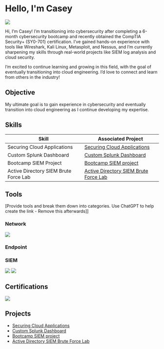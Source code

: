# Hello, I'm Casey
<a href="https://linkedin.com/in/casey-cen-93034b115"><img src="https://img.shields.io/badge/-LinkedIn-0072b1?&style=for-the-badge&logo=linkedin&logoColor=white" /></a>


Hi, I’m Casey! I’m transitioning into cybersecurity after completing a 6-month cybersecurity bootcamp and recently obtained the CompTIA Security+ (SY0-701) certification. I’ve gained hands-on experience with tools like Wireshark, Kali Linux, Metasploit, and Nessus, and I’m currently sharpening my skills through real-world projects like SIEM log analysis and cloud security.

I’m excited to continue learning and growing in this field, with the goal of eventually transitioning into cloud engineering. I’d love to connect and learn from others in the industry!

## Objective
My ultimate goal is to gain experience in cybersecurity and eventually transition into cloud engineering as I continue developing my expertise.

## Skills


| Skill                                         | Associated Project         |
|-----------------------------------------------|----------------------------|
| Securing Cloud Applications                   | <a href="https://github.com/ccen7166/Securing-Cloud-Applications/blob/main/README.md">Securing Cloud Applications</a>|
| Custom Splunk Dashboard                       | <a href="https://github.com/ccen7166/Custom-Splunk-Dashboard/blob/main/README.md">Custom Splunk Dashboard</a>|
| Bootcamp SIEM Project                         | <a href="https://github.com/ccen7166/Bootcamp-SIEM-Project/blob/main/README.md">Bootcamp SIEM project</a>|
| Active Directory SIEM Brute Force Lab         | <a href="https://github.com/ccen7166/Active-Directory-SIEM-Brute-Force-Lab">Active Directory SIEM Brute Force Lab</a>|


## Tools
[Provide tools and break them down into categories. Use ChatGPT to help create the link - Remove this afterwards]]

### Network
<div>
    <img src="https://img.shields.io/badge/-Wireshark-1679A7?&style=for-the-badge&logo=Wireshark&logoColor=white" />

</div>

### Endpoint
<div>

</div>

### SIEM
<div>
    <img src="https://img.shields.io/badge/-Microsoft_Sentinel-0078D4?&style=for-the-badge&logo=Microsoft&logoColor=white" />
    <img src="https://img.shields.io/badge/-Splunk-000000?&style=for-the-badge&logo=Splunk&logoColor=white" />
</div>

## Certifications
<div>
<img src="https://img.shields.io/badge/-Security%2B-FF0000?&style=for-the-badge&logo=CompTIA&logoColor=white" />

</div>

## Projects
- <a href="https://github.com/ccen7166/Securing-Cloud-Applications/blob/main/README.md">Securing Cloud Applications</a>
- <a href="https://github.com/ccen7166/Custom-Splunk-Dashboard/blob/main/README.md">Custom Splunk Dashboard</a>
- <a href="https://github.com/ccen7166/Bootcamp-SIEM-Project/blob/main/README.md">Bootcamp SIEM project</a>
- <a href="https://github.com/ccen7166/Active-Directory-SIEM-Brute-Force-Lab">Active Directory SIEM Brute Force Lab</a>

